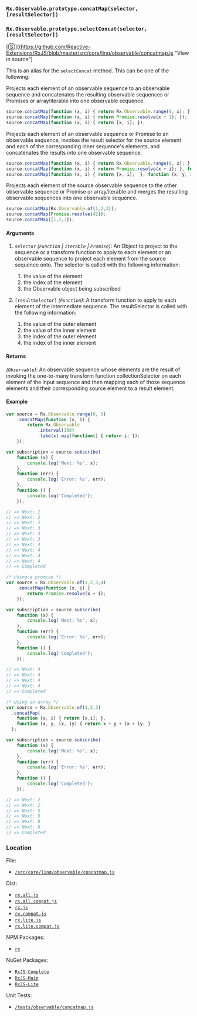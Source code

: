 ### `Rx.Observable.prototype.concatMap(selector, [resultSelector])`
### `Rx.Observable.prototype.selectConcat(selector, [resultSelector])`
[&#x24C8;]((https://github.com/Reactive-Extensions/RxJS/blob/master/src/core/linq/observable/concatmap.js "View in source")

This is an alias for the `selectConcat` method.  This can be one of the following:

Projects each element of an observable sequence to an observable sequence and concatenates the resulting observable sequences or Promises or array/iterable into one observable sequence.

```js
source.concatMap(function (x, i) { return Rx.Observable.range(0, x); });
source.concatMap(function (x, i) { return Promise.resolve(x + 1); });
source.concatMap(function (x, i) { return [x, i]; });
```

Projects each element of an observable sequence or Promise to an observable sequence, invokes the result selector for the source element and each of the corresponding inner sequence's elements, and concatenates the results into one observable sequence.

```js
source.concatMap(function (x, i) { return Rx.Observable.range(0, x); }, function (x, y, ix, iy) { return x + y + ix + iy; });
source.concatMap(function (x, i) { return Promise.resolve(x + i); }, function (x, y, ix, iy) { return x + y + ix + iy; });
source.concatMap(function (x, i) { return [x, i];  }, function (x, y, ix, iy) { return x + y + ix + iy; });
```

Projects each element of the source observable sequence to the other observable sequence or Promise or array/iterable and merges the resulting observable sequences into one observable sequence.

 ```js
source.concatMap(Rx.Observable.of(1,2,3));
source.concatMap(Promise.resolve(42));
source.concatMap([1,2,3]);
 ```

#### Arguments
1. `selector` *(`Function` | `Iterable` | `Promise`)*:  An Object to project to the sequence or a transform function to apply to each element or an observable sequence to project each element from the source sequence onto.  The selector is called with the following information:
    1. the value of the element
    2. the index of the element
    3. the Observable object being subscribed

2. `[resultSelector]` *(`Function`)*: A transform function to apply to each element of the intermediate sequence.  The resultSelector is called with the following information:
    1. the value of the outer element
    2. the value of the inner element
    3. the index of the outer element
    4. the index of the inner element

#### Returns
*(`Observable`)*: An observable sequence whose elements are the result of invoking the one-to-many transform function collectionSelector on each element of the input sequence and then mapping each of those sequence elements and their corresponding source element to a result element.

#### Example
```js
var source = Rx.Observable.range(0, 5)
    .concatMap(function (x, i) {
        return Rx.Observable
            .interval(100)
            .take(x).map(function() { return i; });
    });

var subscription = source.subscribe(
    function (x) {
        console.log('Next: %s', x);
    },
    function (err) {
        console.log('Error: %s', err);
    },
    function () {
        console.log('Completed');
    });

// => Next: 1
// => Next: 2
// => Next: 2
// => Next: 3
// => Next: 3
// => Next: 3
// => Next: 4
// => Next: 4
// => Next: 4
// => Next: 4
// => Completed

/* Using a promise */
var source = Rx.Observable.of(1,2,3,4)
    .concatMap(function (x, i) {
        return Promise.resolve(x + i);
    });

var subscription = source.subscribe(
    function (x) {
        console.log('Next: %s', x);
    },
    function (err) {
        console.log('Error: %s', err);
    },
    function () {
        console.log('Completed');
    });

// => Next: 4
// => Next: 4
// => Next: 4
// => Next: 4
// => Completed

/* Using an array */
var source = Rx.Observable.of(1,2,3)
  .concatMap(
    function (x, i) { return [x,i]; },
    function (x, y, ix, iy) { return x + y + ix + iy; }
  );

var subscription = source.subscribe(
    function (x) {
        console.log('Next: %s', x);
    },
    function (err) {
        console.log('Error: %s', err);
    },
    function () {
        console.log('Completed');
    });

// => Next: 2
// => Next: 2
// => Next: 5
// => Next: 5
// => Next: 8
// => Next: 8
// => Completed
```

### Location

File:
- [`/src/core/linq/observable/concatmap.js`](https://github.com/Reactive-Extensions/RxJS/blob/master/src/core/linq/observable/concatmap.js)

Dist:
- [`rx.all.js`](https://github.com/Reactive-Extensions/RxJS/blob/master/dist/rx.all.js)
- [`rx.all.compat.js`](https://github.com/Reactive-Extensions/RxJS/blob/master/dist/rx.all.compat.js)
- [`rx.js`](https://github.com/Reactive-Extensions/RxJS/blob/master/dist/rx.js)
- [`rx.compat.js`](https://github.com/Reactive-Extensions/RxJS/blob/master/dist/rx.compat.js)
- [`rx.lite.js`](https://github.com/Reactive-Extensions/RxJS/blob/master/dist/rx.lite.js)
- [`rx.lite.compat.js`](https://github.com/Reactive-Extensions/RxJS/blob/master/dist/rx.lite.compat.js)

NPM Packages:
- [`rx`](https://www.npmjs.org/package/rx)

NuGet Packages:
- [`RxJS-Complete`](http://www.nuget.org/packages/RxJS-Complete/)
- [`RxJS-Main`](http://www.nuget.org/packages/RxJS-Main/)
- [`RxJS-Lite`](http://www.nuget.org/packages/RxJS-Lite/)

Unit Tests:
- [`/tests/observable/concatmap.js`](https://github.com/Reactive-Extensions/RxJS/blob/master/tests/observable/concatmap.js)
